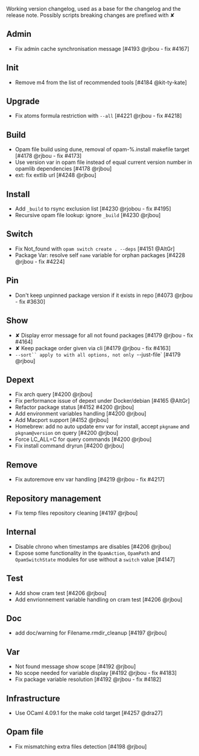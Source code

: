 Working version changelog, used as a base for the changelog and the release
note.
Possibly scripts breaking changes are prefixed with ✘

## Admin
  * Fix admin cache synchronisation message [#4193 @rjbou - fix #4167]

## Init
  * Remove m4 from the list of recommended tools [#4184 @kit-ty-kate]

## Upgrade
  * Fix atoms formula restriction with `--all` [#4221 @rjbou - fix #4218]

## Build
  * Opam file build using dune, removal of opam-%.install makefile target [#4178 @rjbou - fix #4173]
  * Use version var in opam file instead of equal current version number in opamlib dependencies [#4178 @rjbou]
  * ext: fix extlib url [#4248 @rjbou]

## Install
  * Add `_build` to rsync exclusion list [#4230 @rjobou - fix #4195]
  * Recursive opam file lookup: ignore `_build` [#4230 @rjbou]

## Switch
  * Fix Not_found with `opam switch create . --deps` [#4151 @AltGr]
  * Package Var: resolve self `name` variable for orphan packages [#4228 @rjbou - fix #4224]

## Pin
  * Don't keep unpinned package version if it exists in repo [#4073 @rjbou - fix #3630]

## Show
  * ✘ Display error message for all not found packages [#4179 @rjbou - fix #4164]
  * ✘ Keep package order given via cli [#4179 @rjbou - fix #4163]
  * `--sort`` apply to with all options, not only `--just-file` [#4179 @rjbou]


## Depext
  * Fix arch query [#4200 @rjbou]
  * Fix performance issue of depext under Docker/debian [#4165 @AltGr]
  * Refactor package status [#4152 #4200 @rjbou]
  * Add environment variables handling [#4200 @rjbou]
  * Add Macport support [#4152 @rjbou]
  * Homebrew: add no auto update env var for install, accept `pkgname` and `pkgnam@version` on query [#4200 @rjbou]
  * Force LC_ALL=C for query commands [#4200 @rjbou]
  * Fix install command dryrun [#4200 @rjbou]


## Remove
  * Fix autoremove env var handling [#4219 @rjbou - fix #4217]

## Repository management
  * Fix temp files repository cleaning [#4197 @rjbou]

## Internal
  * Disable chrono when timestamps are disables [#4206 @rjbou]
  * Expose some functionality in the `OpamAction`, `OpamPath` and `OpamSwitchState`
    modules for use without a `switch` value [#4147]

## Test
  * Add show cram test [#4206 @rjbou]
  * Add envrionnement variable handling on cram test [#4206 @rjbou]

## Doc
  * add doc/warning for  Filename.rmdir_cleanup [#4197 @rjbou]

## Var
  * Not found message show scope [#4192 @rjbou]
  * No scope needed for variable display [#4192 @rjbou - fix #4183]
  * Fix package variable resolution [#4192 @rjbou - fix #4182]

## Infrastructure
  * Use OCaml 4.09.1 for the make cold target [#4257 @dra27]

## Opam file
  * Fix mismatching extra files detection [#4198 @rjbou]
